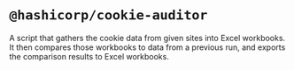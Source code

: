 # `@hashicorp/cookie-auditor`

A script that gathers the cookie data from given sites into Excel workbooks. It then compares those workbooks to data from a previous run, and exports the comparison results to Excel workbooks.
